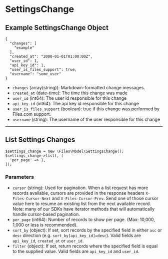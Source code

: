 # SettingsChange

## Example SettingsChange Object

```
{
  "changes": [
    "example"
  ],
  "created_at": "2000-01-01T01:00:00Z",
  "user_id": 1,
  "api_key_id": 1,
  "user_is_files_support": true,
  "username": "some_user"
}
```

* `changes` (array(string)): Markdown-formatted change messages.
* `created_at` (date-time): The time this change was made
* `user_id` (int64): The user id responsible for this change
* `api_key_id` (int64): The api key id responsible for this change
* `user_is_files_support` (boolean): true if this change was performed by Files.com support.
* `username` (string): The username of the user responsible for this change

---

## List Settings Changes

```
$settings_change = new \Files\Model\SettingsChange();
$settings_change->list(, [
  'per_page' => 1,
]);
```


### Parameters

* `cursor` (string): Used for pagination.  When a list request has more records available, cursors are provided in the response headers `X-Files-Cursor-Next` and `X-Files-Cursor-Prev`.  Send one of those cursor value here to resume an existing list from the next available record.  Note: many of our SDKs have iterator methods that will automatically handle cursor-based pagination.
* `per_page` (int64): Number of records to show per page.  (Max: 10,000, 1,000 or less is recommended).
* `sort_by` (object): If set, sort records by the specified field in either `asc` or `desc` direction (e.g. `sort_by[api_key_id]=desc`). Valid fields are `api_key_id`, `created_at` or `user_id`.
* `filter` (object): If set, return records where the specified field is equal to the supplied value. Valid fields are `api_key_id` and `user_id`.
